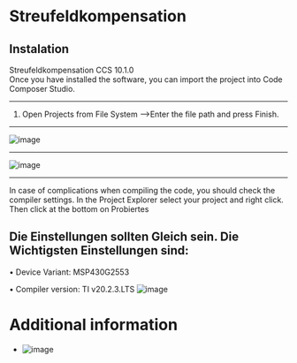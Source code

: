 # Streufeldkompensation

## Instalation

Streufeldkompensation CCS 10.1.0 \
Once you have installed the software, you can import the project into Code Composer Studio. 
***
1. Open Projects from File System
-->Enter the file path and press Finish.
***
![image](https://user-images.githubusercontent.com/45595553/107525832-83d69f00-6bb7-11eb-93b5-e78175cd46eb.png)
***

![image](https://user-images.githubusercontent.com/45595553/107526025-b54f6a80-6bb7-11eb-817a-a5aaa6c77261.png)
***
In case of complications when compiling the code, you should check the compiler settings. In the Project Explorer select your project and right click. Then click at the bottom on Probiertes

## Die Einstellungen sollten Gleich sein. Die Wichtigsten Einstellungen sind:

•	Device Variant: MSP430G2553

•	Compiler version: TI v20.2.3.LTS
![image](https://user-images.githubusercontent.com/45595553/107526096-c6987700-6bb7-11eb-9e4d-496e6a06d7e2.png)



# Additional information
- ![image](https://user-images.githubusercontent.com/45595553/107525528-36f2c880-6bb7-11eb-9db6-6b51aa18654b.png)


